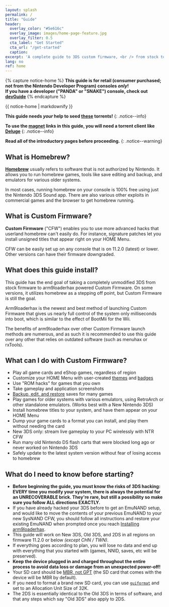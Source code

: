 ```yaml
---
layout: splash
permalink: /
title: "Guide"
header:
  overlay_color: "#5e616c"
  overlay_image: images/home-page-feature.jpg
  overlay_filter: 0.5
  cta_label: "Get Started"
  cta_url: "/get-started"
  caption:
excerpt: 'A complete guide to 3DS custom firmware, <br /> from stock to arm9loaderhax.<br />'
lang: no
ref: home
---
```


{% capture notice-home %}
**This guide is for retail (consumer purchased; not from the Nintendo Developer Program) consoles _only_!    
If you have a developer ("PANDA" or "SNAKE") console, check out [devGuide](https://dev.3ds.guide)**
{% endcapture %}

<div class="notice--danger">{{ notice-home | markdownify }}</div>

**This guide needs *your* help to seed [these](https://3ds.guide/rss.xml) torrents!**
{: .notice--info}

**To use the [magnet](https://en.wikipedia.org/wiki/Magnet_URI_scheme) links in this guide, you will need a torrent client like [Deluge](http://dev.deluge-torrent.org/wiki/Download)**
{: .notice--info}

**Read all of the introductory pages before proceeding.**
{: .notice--warning}

## What is Homebrew?

[**Homebrew**](https://en.wikipedia.org/wiki/List_of_homebrew_video_games) usually refers to software that is not authorized by Nintendo. It allows you to run homebrew games, tools like save editing and backup, and emulators for various older systems.

In most cases, running homebrew on your console is 100% free using just the Nintendo 3DS Sound app. There are also various other exploits in commercial games and the browser to get homebrew running.

## What is Custom Firmware?

**Custom Firmware** ("CFW") enables you to use more advanced hacks that userland homebrew can't easily do. For instance, signature patches let you install unsigned titles that appear right on your HOME Menu.

CFW can be easily set up on any console that is on 11.2.0 (latest) or lower. Other versions can have their firmware downgraded.

## What does this guide install?

This guide has the end goal of taking a completely unmodified 3DS from stock
firmware to arm9loaderhax powered Custom Firmware. On some versions, it utilizes homebrew as a stepping off point, but Custom Firmware is still the goal.

Arm9loaderhax is the newest and best method of launching Custom Firmware that gives us nearly full control of the system only milliseconds into boot, which is similar to the effect of BootMii for the Wii.

The benefits of arm9loaderhax over other Custom Firmware launch methods are numerous, and as such it is recommended to use this guide over any other that relies on outdated software (such as menuhax or rxTools).

## What can I do with Custom Firmware?

+ Play all game cards and eShop games, regardless of region
+ Customize your HOME Menu with user-created [themes](https://3dsthem.es/) and [badges](https://badges.3dsthem.es/)
+ Use "ROM hacks" for games that you own
+ Take gameplay and application screenshots
+ [Backup, edit, and restore](https://gbatemp.net/threads/release-jks-savemanager-homebrew-cia-save-manager.413143/) saves for many games
+ Play games for older systems with various emulators, using RetroArch or other standalone emulators. (Works best with a New Nintendo 3DS)
+ Install homebrew titles to your system, and have them appear on your HOME Menu
+ Dump your game cards to a format you can install, and play them without needing the card
+ New 3DS only: stream live gameplay to your PC wirelessly with NTR CFW
+ Run many old Nintendo DS flash carts that were blocked long ago or never worked on Nintendo 3DS
+ Safely update to the latest system version without fear of losing access to homebrew

## What do I need to know before starting?

+ **Before beginning the guide, you must know the risks of 3DS hacking: EVERY time you modify your system, there is always the potential for an UNRECOVERABLE brick. They're rare, but still a possibility so make sure you follow ALL directions EXACTLY.**
+ If you have already hacked your 3DS before to get an EmuNAND setup, and would like to move the contents of your previous EmuNAND to your new SysNAND CFW, you should follow all instructions and restore your existing EmuNAND when prompted once you reach [Installing arm9loaderhax](installing-arm9loaderhax).
+ This guide will work on New 3DS, Old 3DS, and 2DS in all regions on firmware 11.2.0 or below *(except CHN / TWN)*.
+ If everything goes according to plan, you will lose no data and end up with everything that you started with (games, NNID, saves, etc will be preserved).
+ **Keep the device plugged in and charged throughout the entire process to avoid data loss or damage from an unexpected power-off!**
+ Your SD card should be [MBR, not GPT](http://www.howtogeek.com/245610/) (the SD card that comes with the device will be MBR by default).
+ If you need to format a brand new SD card, you can use [`guiformat`](http://www.ridgecrop.demon.co.uk/index.htm?guiformat.htm) and set to an Allocation Unit Size of 32K.
+ The 2DS is essentially identical to the Old 3DS in terms of software, and that any steps which say "Old 3DS" also apply to 2DS.

